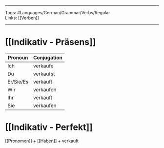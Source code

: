 ___
Tags: #Languages/German/Grammar/Verbs/Regular  
Links: [[Verben]]
___
# [[Indikativ - Präsens]]
Pronoun|Conjugation
------------ | ------------
Ich | verkaufe
Du | verkaufst
Er/Sie/Es | verkauft
Wir | verkaufen
Ihr | verkauft
Sie | verkaufen


# [[Indikativ - Perfekt]]
[[Pronomen]] + [[Haben]] + verkauft